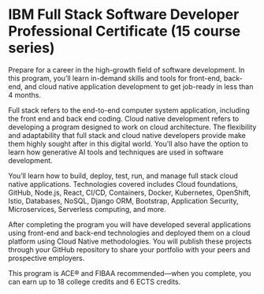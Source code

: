 # IBM Full Stack Software Developer Professional Certificate (15 course series)

Prepare for a career in the high-growth field of software development. In this program, you’ll learn in-demand skills and tools for front-end, back-end, and cloud native application development to get job-ready in less than 4 months.

Full stack refers to the end-to-end computer system application, including the front end and back end coding. Cloud native development refers to developing a program designed to work on cloud architecture. The flexibility and adaptability that full stack and cloud native developers provide make them highly sought after in this digital world. You'll also have the option to learn how generative AI tools and techniques are used in software development.

You’ll  learn how to build, deploy, test, run, and manage full stack cloud native applications. Technologies covered includes Cloud foundations, GitHub, Node.js, React, CI/CD, Containers, Docker, Kubernetes, OpenShift, Istio, Databases, NoSQL, Django ORM, Bootstrap, Application Security, Microservices, Serverless computing, and more. 

After completing the program you will have developed several applications using front-end and back-end technologies and deployed them on a cloud platform using Cloud Native methodologies. You will publish these projects through your GitHub repository to share your portfolio with your peers and prospective employers.

This program is ACE® and FIBAA recommended—when you complete, you can earn up to 18 college credits and 6 ECTS credits.
